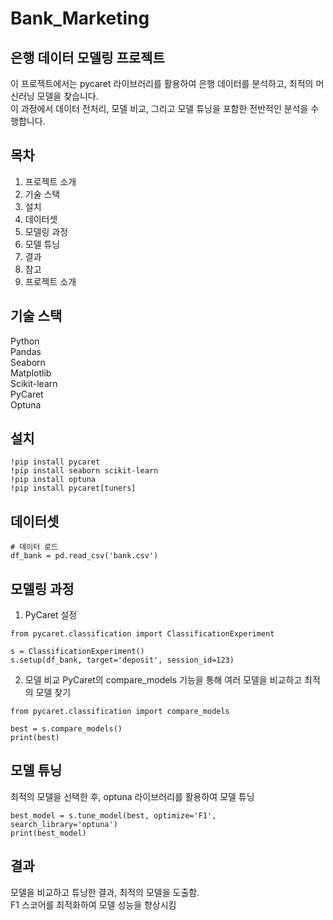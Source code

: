 # Bank_Marketing

## 은행 데이터 모델링 프로젝트
이 프로젝트에서는 pycaret 라이브러리를 활용하여 은행 데이터를 분석하고, 최적의 머신러닝 모델을 찾습니다.<br>
이 과정에서 데이터 전처리, 모델 비교, 그리고 모델 튜닝을 포함한 전반적인 분석을 수행합니다.

## 목차
  1. 프로젝트 소개<br>
  2. 기술 스택<br>
  3. 설치<br>
  4. 데이터셋<br>
  5. 모델링 과정<br>
  6. 모델 튜닝<br>
  7. 결과<br>
  8. 참고<br>
  9. 프로젝트 소개<br>

## 기술 스택
  Python<br>
  Pandas<br>
  Seaborn<br>
  Matplotlib<br>
  Scikit-learn<br>
  PyCaret<br>
  Optuna

## 설치
```
!pip install pycaret
!pip install seaborn scikit-learn
!pip install optuna
!pip install pycaret[tuners]
```

## 데이터셋
```
# 데이터 로드
df_bank = pd.read_csv('bank.csv')
```

## 모델링 과정
1. PyCaret 설정
```
from pycaret.classification import ClassificationExperiment

s = ClassificationExperiment()
s.setup(df_bank, target='deposit', session_id=123)
```

2. 모델 비교
PyCaret의 compare_models 기능을 통해 여러 모델을 비교하고 최적의 모델 찾기
```
from pycaret.classification import compare_models

best = s.compare_models()
print(best)
```

## 모델 튜닝
최적의 모델을 선택한 후, optuna 라이브러리를 활용하여 모델 튜닝
```
best_model = s.tune_model(best, optimize='F1', search_library='optuna')
print(best_model)
```

## 결과
모델을 비교하고 튜닝한 결과, 최적의 모델을 도출함.<br>
F1 스코어를 최적화하여 모델 성능을 향상시킴

